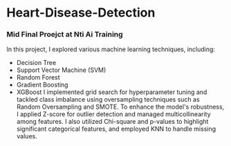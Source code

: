 # Heart-Disease-Detection
### Mid Final Proejct at Nti Ai Training 
In this project, I explored various machine learning techniques, including:
-  Decision Tree
-  Support Vector Machine (SVM)
-  Random Forest
-  Gradient Boosting
-  XGBoost
  I  implemented grid search for hyperparameter tuning and tackled class imbalance using oversampling techniques such as Random Oversampling and 
   SMOTE. To enhance the model's robustness, I applied Z-score for outlier detection and managed multicollinearity among features. I also 
   utilized Chi-square and p-values to highlight significant categorical features, and employed KNN to handle missing values.

